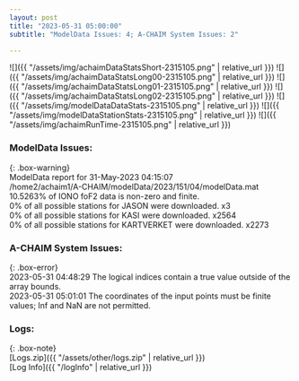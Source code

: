 ```yaml
---
layout: post
title: "2023-05-31 05:00:00"
subtitle: "ModelData Issues: 4; A-CHAIM System Issues: 2"

---
```


![]({{ "/assets/img/achaimDataStatsShort-2315105.png" | relative_url }})
![]({{ "/assets/img/achaimDataStatsLong00-2315105.png" | relative_url }})
![]({{ "/assets/img/achaimDataStatsLong01-2315105.png" | relative_url }})
![]({{ "/assets/img/achaimDataStatsLong02-2315105.png" | relative_url }})
![]({{ "/assets/img/modelDataDataStats-2315105.png" | relative_url }})
![]({{ "/assets/img/modelDataStationStats-2315105.png" | relative_url }})
![]({{ "/assets/img/achaimRunTime-2315105.png" | relative_url }})


### ModelData Issues:  
  
{: .box-warning}  
 ModelData report for 31-May-2023 04:15:07   
 /home2/achaim1/A-CHAIM/modelData/2023/151/04/modelData.mat   
 10.5263% of IONO foF2 data is non-zero and finite.   
 0% of all possible stations for JASON were downloaded. x3   
 0% of all possible stations for KASI were downloaded. x2564   
 0% of all possible stations for KARTVERKET were downloaded. x2273   
  
### A-CHAIM System Issues:  
  
{: .box-error}  
2023-05-31 04:48:29 The logical indices contain a true value outside of the array bounds.  
2023-05-31 05:01:01 The coordinates of the input points must be finite values; Inf and NaN are not permitted.  

### Logs:  
  
{: .box-note}  
[Logs.zip]({{ "/assets/other/logs.zip" | relative_url }})  
[Log Info]({{ "/logInfo" | relative_url }})  

